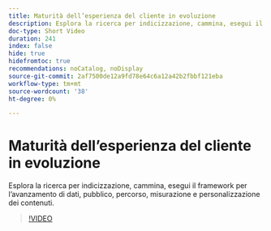 ```yaml
---
title: Maturità dell’esperienza del cliente in evoluzione
description: Esplora la ricerca per indicizzazione, cammina, esegui il framework per l’avanzamento di dati, pubblico, percorso, misurazione e personalizzazione dei contenuti.
doc-type: Short Video
duration: 241
index: false
hide: true
hidefromtoc: true
recommendations: noCatalog, noDisplay
source-git-commit: 2af7500de12a9fd78e64c6a12a42b2fbbf121eba
workflow-type: tm+mt
source-wordcount: '38'
ht-degree: 0%

---
```



# Maturità dell’esperienza del cliente in evoluzione

Esplora la ricerca per indicizzazione, cammina, esegui il framework per l’avanzamento di dati, pubblico, percorso, misurazione e personalizzazione dei contenuti.

<!-- 85_S651_3442537_240_evolving-customer-experience-maturity -->
>[!VIDEO](https://video.tv.adobe.com/v/3458293/?learn=on&enablevpops=true)
